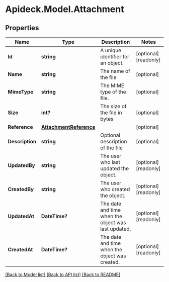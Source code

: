 # Apideck.Model.Attachment

## Properties

Name | Type | Description | Notes
------------ | ------------- | ------------- | -------------
**Id** | **string** | A unique identifier for an object. | [optional] [readonly] 
**Name** | **string** | The name of the file | [optional] 
**MimeType** | **string** | The MIME type of the file. | [optional] 
**Size** | **int?** | The size of the file in bytes | [optional] 
**Reference** | [**AttachmentReference**](AttachmentReference.md) |  | [optional] 
**Description** | **string** | Optional description of the file | [optional] 
**UpdatedBy** | **string** | The user who last updated the object. | [optional] [readonly] 
**CreatedBy** | **string** | The user who created the object. | [optional] [readonly] 
**UpdatedAt** | **DateTime?** | The date and time when the object was last updated. | [optional] [readonly] 
**CreatedAt** | **DateTime?** | The date and time when the object was created. | [optional] [readonly] 

[[Back to Model list]](../README.md#documentation-for-models) [[Back to API list]](../README.md#documentation-for-api-endpoints) [[Back to README]](../README.md)

